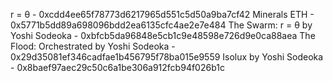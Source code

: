 r = θ - 0xcdd4ee65f78773d6217965d551c5d50a9ba7cf42
Minerals ETH - 0x5771b5dd89a698096bdd2ea6135cfc4ae2e7e484
The Swarm: r = θ by Yoshi Sodeoka - 0xbfcb5da96848e5cb1c9e48598e726d9e0ca88aea
The Flood: Orchestrated by Yoshi Sodeoka - 0x29d35081ef346cadfae1b456795f78ba015e9559
Isolux by Yoshi Sodeoka - 0x8baef97aec29c50c6a1be306a912fcb94f026b1c